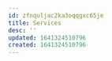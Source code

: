 ```yaml
---
id: zfnquljac2ka3oqqgxc65je
title: Services
desc: ''
updated: 1641324510796
created: 1641324510796
---
```



